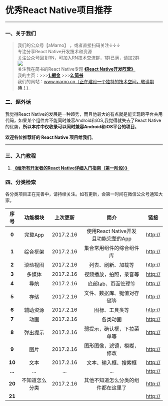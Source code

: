 # 优秀React Native项目推荐
******
### 一、关于我们
>我们的公众号【aMarno】 ，或者直接扫码关注↓↓↓
</br>专注分享React Native开发技术和资源
</br>关注公众号回复RN，可加入RN技术交流群，1群已满，请加2群
</br>![](http://www.marno.cn)
</br>关注我在简书的React Native专题 **[《React Native开发阵营》](http://www.jianshu.com/c/b4ce1d706d1f)**
</br>我的主页：>>>**[1.掘金](https://gold.xitu.io/user/56c1c513c24aa800534e85f3)** >>>**[2.简书](http://www.jianshu.com/u/174a09ba6c25)**
</br>我们的网站：www.marno.cn（正在建设一个独特的技术空间，敬请期待！）

### 二、题外话
我觉得React Native的发展是一种趋势，而且他最大的有点就是能实现跨平台共用代码，如果某个组件库不能同时兼容Android和iOS,我觉得就失去了React Native的优势，**所以本库中仅收录可以同时兼容Android和iOS平台的项目**。

**欢迎各位推荐好的 React Native 项目给我们**。
*******
### 三、入门教程
1. **[《给所有开发者的React Native详细入门指南（第一阶段）》](http://www.jianshu.com/p/fa0874be0827)**

### 四、分类检索
各分类项目正在完善中，请持续关注。如有更新，会第一时间在微信公众号通知大家。

|序号|功能模块|上次更新|简介|链接|
|:---:|:---:|:---:|:---:|:---:|
|**0**|完整App|2017.2.16|使用React Native开发</br>且功能完整的App|[http://](http://www.)|
|**1**|综合框架|2017.2.16|集合常用组件的综合组件库|[http://](http://www.)|
|**2**|滚动视图|2017.2.16|列表、刷新、加载等|[http://](http://www.)|
|**3**|多媒体|2017.2.16|视频播放，拍照，录音等|[http://](http://www.)|
|**4**|导航|2017.2.16|底部tab，页面管理等|[http://](http://www.)|
|**5**|存储|2017.2.16|文件、数据库、键值对存储等|[http://](http://www.)|
|**6**|辅助资源|2017.2.16|图标、工具类等|[http://](http://www.)|
|**7**|动画|2017.2.16|各类动画|[http://](http://www.)|
|**8**|弹出提示|2017.2.16|弱提示，确认框，下拉菜单等|[http://](http://www.)|
|**9**|图片|2017.2.16|图形图像，滤镜，模糊，修改|[http://](http://www.)|
|**10**|文本|2017.2.16|文本、输入框、搜索框|[http://](http://www.)|
|**...**|...|...|...|[http://](http://www.)|
|**20**|不知道怎么分类|2017.2.16|其他不知道怎么分类的组件都在这里了|[http://](http://www.)|
|**21**||||[http://](http://www.)|
